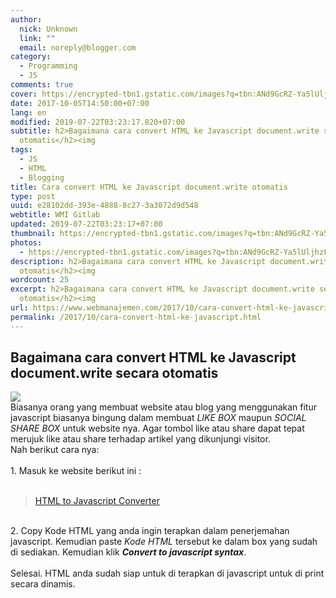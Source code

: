```yaml
---
author:
  nick: Unknown
  link: ""
  email: noreply@blogger.com
category:
  - Programming
  - JS
comments: true
cover: https://encrypted-tbn1.gstatic.com/images?q=tbn:ANd9GcRZ-Ya5lUljhzFq1eHq5wLN0Nooclq80d6mgWebE86HqthrDHyNsuF_gQPY
date: 2017-10-05T14:50:00+07:00
lang: en
modified: 2019-07-22T03:23:17.820+07:00
subtitle: h2>Bagaimana cara convert HTML ke Javascript document.write secara
  otomatis</h2><img
tags:
  - JS
  - HTML
  - Blogging
title: Cara convert HTML ke Javascript document.write otomatis
type: post
uuid: e28102dd-393e-4888-8c27-3a3072d9d548
webtitle: WMI Gitlab
updated: 2019-07-22T03:23:17+07:00
thumbnail: https://encrypted-tbn1.gstatic.com/images?q=tbn:ANd9GcRZ-Ya5lUljhzFq1eHq5wLN0Nooclq80d6mgWebE86HqthrDHyNsuF_gQPY
photos:
  - https://encrypted-tbn1.gstatic.com/images?q=tbn:ANd9GcRZ-Ya5lUljhzFq1eHq5wLN0Nooclq80d6mgWebE86HqthrDHyNsuF_gQPY
description: h2>Bagaimana cara convert HTML ke Javascript document.write secara
  otomatis</h2><img
wordcount: 25
excerpt: h2>Bagaimana cara convert HTML ke Javascript document.write secara
  otomatis</h2><img
url: https://www.webmanajemen.com/2017/10/cara-convert-html-ke-javascript.html
permalink: /2017/10/cara-convert-html-ke-javascript.html
---
```


<h2>Bagaimana cara convert HTML ke Javascript document.write secara otomatis</h2><img src="https://encrypted-tbn1.gstatic.com/images?q=tbn:ANd9GcRZ-Ya5lUljhzFq1eHq5wLN0Nooclq80d6mgWebE86HqthrDHyNsuF_gQPY"><br>Biasanya orang yang membuat website atau blog yang menggunakan fitur javascript biasanya bingung dalam membuat <i>LIKE BOX</i> maupun <i>SOCIAL SHARE BOX</i> untuk website nya. Agar tombol like atau share dapat tepat merujuk like atau share terhadap artikel yang dikunjungi visitor.<br>Nah berikut cara nya:<br><br>1. Masuk ke website berikut ini :<br><br><blockquote class="tr_bq"><a href="http://www.accessify.com/tools-and-wizards/developer-tools/html-javascript-convertor/" rel="noopener noreferer nofollow" target="_blank">HTML to Javascript Converter</a></blockquote><br>2. Copy Kode HTML yang anda ingin terapkan dalam penerjemahan javascript. Kemudian paste <i>Kode HTML</i> tersebut ke dalam box yang sudah di sediakan. Kemudian klik <i><b>Convert to javascript syntax</b></i>.<br><br>Selesai. HTML anda sudah siap untuk di terapkan di javascript untuk di print secara dinamis.